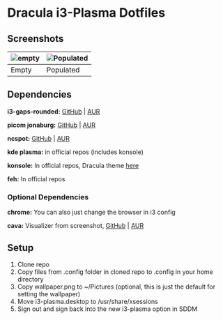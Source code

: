 # Dracula i3-Plasma Dotfiles

## Screenshots

| ![empty](/home/nix/dots/screenshots/Screenshot_20211116_105240.png) | ![Populated](/home/nix/dots/screenshots/Screenshot_20211116_105316.png) |
| ------------------------------------------------------------ | ------------------------------------------------------------ |
| Empty                                                        | Populated                                                    |



## Dependencies



**i3-gaps-rounded:** [GitHub](https://github.com/resloved/i3) | [AUR](https://aur.archlinux.org/packages/i3-gaps-rounded-git/)

**picom jonaburg:** [GitHub](https://aur.archlinux.org/packages/i3-gaps-rounded-git/) | [AUR](https://aur.archlinux.org/packages/picom-jonaburg-git/)

**ncspot:** [GitHub](https://github.com/hrkfdn/ncspot) | [AUR](https://aur.archlinux.org/packages/ncspot-git/)

**kde plasma:** in official repos (includes konsole)

**konsole:** In official repos, Dracula theme [here](https://draculatheme.com/konsole)

**feh:** In official repos



### Optional Dependencies

**chrome:** You can also just change the browser in i3 config

**cava:** Visualizer from screenshot, [GitHub](https://github.com/karlstav/cava) | [AUR](https://aur.archlinux.org/packages/cava/)



## Setup

1. Clone repo
2. Copy files from .config folder in cloned repo to .config in your home directory
3. Copy wallpaper.png to ~/Pictures (optional, this is just the default for setting the wallpaper)
4. Move i3-plasma.desktop to /usr/share/xsessions
5. Sign out and sign back into the new i3-plasma option in SDDM







